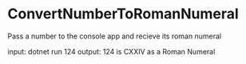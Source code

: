 # ConvertNumberToRomanNumeral
Pass a number to the console app and recieve its roman numeral

input: dotnet run 124
output: 124 is CXXIV as a Roman Numeral
